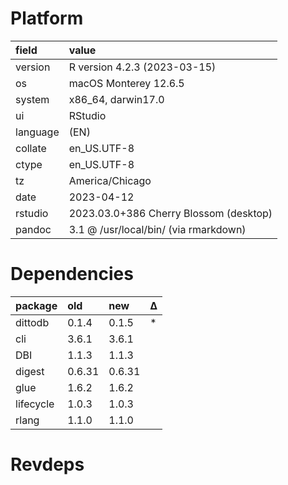 # Platform

|field    |value                                  |
|:--------|:--------------------------------------|
|version  |R version 4.2.3 (2023-03-15)           |
|os       |macOS Monterey 12.6.5                  |
|system   |x86_64, darwin17.0                     |
|ui       |RStudio                                |
|language |(EN)                                   |
|collate  |en_US.UTF-8                            |
|ctype    |en_US.UTF-8                            |
|tz       |America/Chicago                        |
|date     |2023-04-12                             |
|rstudio  |2023.03.0+386 Cherry Blossom (desktop) |
|pandoc   |3.1 @ /usr/local/bin/ (via rmarkdown)  |

# Dependencies

|package   |old    |new    |Δ  |
|:---------|:------|:------|:--|
|dittodb   |0.1.4  |0.1.5  |*  |
|cli       |3.6.1  |3.6.1  |   |
|DBI       |1.1.3  |1.1.3  |   |
|digest    |0.6.31 |0.6.31 |   |
|glue      |1.6.2  |1.6.2  |   |
|lifecycle |1.0.3  |1.0.3  |   |
|rlang     |1.1.0  |1.1.0  |   |

# Revdeps


